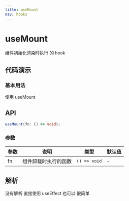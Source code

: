 ```yaml
---
title: useMount
nav: hooks
---
```


# useMount

组件初始化渲染时执行 的 hook

## 代码演示

### 基本用法

使用 useMount
<code src="./demo/demo1.tsx"></code>

## API

```typescript
useMount(fn: () => void);
```

### 参数

| 参数 | 说明                 | 类型         | 默认值 |
| ---- | -------------------- | ------------ | ------ |
| fn   | 组件卸载时执行的函数 | `() => void` | -      |

## 解析

没有解析 直接使用 useEffect 也可以 很简单
